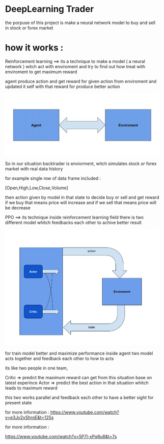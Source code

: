 
# DeepLearning Trader

the porpuse of this project is make a neural network model to buy and sell in stock or forex market 

# how it works :


Reinforcement learning ==> its a technique to make a model ( a neural network ) witch act with enviroment and try to find out how treat with enviroment to get maximum reward  

agent produce action and get reward for given action from enviroment and updated it self with that reward for produce better action

![](images/ReinforcementLearning.png)

So in our situation backtrader is enviorment, witch simulates stock or forex market with real data history 

for example single row of data frame included :

[Open,High,Low,Close,Volume]


then action given by model in that state to decide buy or sell and get reward
if we buy that means price will increase and if we sell that means price will be decrease 



PPO ==> its technique inside reinforcement learning field 
there is two different model whitch feedbacks each other to achive better result 

![](images/ACtorCritic.jpg)

for train model better and maximize performance inside agent two model acts together and feedback each other to how to acts

its like two people in one team,

Critic => predict the maximum reward can get from this situation base on latest experince 
Actor  => predict the best action in that situation whitch leads to maximum reward 

this two works parallel and feedback each other to have a better sight for present state 





for more information : 
https://www.youtube.com/watch?v=e3Jy2vShroE&t=125s


for more information : 

https://www.youtube.com/watch?v=5P7I-xPq8u8&t=7s


